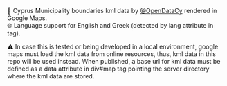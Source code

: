:floppy_disk: Cyprus Municipality boundaries kml data by [@OpenDataCy](https://www.data.gov.cy) rendered in Google Maps.  
:globe_with_meridians: Language support for English and Greek (detected by lang attribute in <html> tag).  
  
:warning: In case this is tested or being developed in a local environment, google maps must load the kml data from online resources, thus, kml data in this repo will be used instead. When published, a base url for kml data must be defined as a data attribute in div#map tag pointing the server directory where the kml data are stored. 